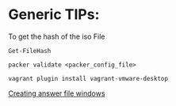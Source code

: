 # Generic TIPs:

To get the hash of the iso File
```
Get-FileHash
```

```
packer validate <packer_config_file>
```

```
vagrant plugin install vagrant-vmware-desktop
```

[Creating answer file windows](https://www.youtube.com/watch?v=pEwn0BoMz4U)
